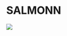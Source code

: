 # SALMONN

<div style='display:flex; gap: 0.25rem; '>
<a href='https://598315a2dbd958336d.gradio.live'><img src='https://img.shields.io/badge/gradio-Demo-blue'></a>
</div>
